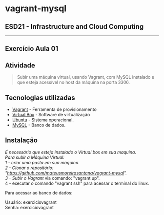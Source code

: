 # vagrant-mysql

## ESD21 - Infrastructure and Cloud Computing 
---------------------------------------------------------------------------------------------------------------

## Exercício Aula 01

## Atividade
>Subir uma máquina virtual, usando Vagrant, com MySQL instalado e que esteja acessível no host da máquina na porta 3306.  

## Tecnologias utilizadas

- [Vagrant](https://www.vagrantup.com/) - Ferramenta de provisionamento
- [Virtual Box](https://www.virtualbox.org/) - Software de virtualização
- [Ubuntu](https://ubuntu.com/) - Sistema operacional.
- [MySQL](https://www.mysql.com/) - Banco de dados.


## Instalação 
*É necessário que esteja instalado o Virtual box em sua maquina.<br/>
Para subir a Máquina Virtual:  
    1 - criar uma pasta em sua maquina.<br/>
    2 - Clonar o repositório: "https://github.com/mateusmoreirasantana/vagrant-mysql".  <br/>
    3 - Subir o Vagrant* via comando: "vagrant up".  <br/>
    4 - executar o comando "vagrant ssh" para acessar o terminal do linux.<br/>



Para acessar ao banco de dados:  

Usuário: exerciciovagrant  
Senha: exerciciovagrant